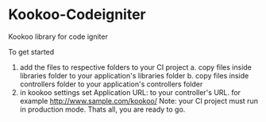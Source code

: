 # Kookoo-Codeigniter
Kookoo library for code igniter

To get started 
1. add the files to respective folders to your CI project 
  a. copy files inside libraries folder to your application's libraries folder
  b. copy files inside controllers folder to your application's controllers folder
2. in kookoo settings set Application URL: to your controller's URL.
  for example http://www.sample.com/kookoo/ 
Note: your CI project must run in production mode.
Thats all, you are ready to go.
  
